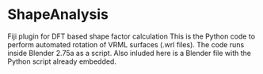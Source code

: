 # ShapeAnalysis
Fiji plugin for DFT based shape factor calculation
This is the Python code to perform automated rotation of VRML surfaces (.wrl files).
The code runs inside Blender 2.75a as a script.
Also inluded here is a Blender file with the Python script already embedded.
